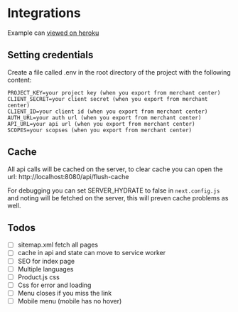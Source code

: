 # Integrations

Example can [viewed on heroku](https://commercetools-integrations.herokuapp.com/)

## Setting credentials

Create a file called .env in the root directory of the project with the following content:

```shell
PROJECT_KEY=your project key (when you export from merchant center)
CLIENT_SECRET=your client secret (when you export from merchant center)
CLIENT_ID=your client id (when you export from merchant center)
AUTH_URL=your auth url (when you export from merchant center)
API_URL=your api url (when you export from merchant center)
SCOPES=your scopses (when you export from merchant center)
```

## Cache

All api calls will be cached on the server, to clear cache you can open the url: http://localhost:8080/api/flush-cache

For debugging you can set SERVER_HYDRATE to false in `next.config.js` and noting will be fetched on the server, this will preven cache problems as well.

## Todos

- [ ] sitemap.xml fetch all pages
- [ ] cache in api and state can move to service worker
- [ ] SEO for index page
- [ ] Multiple languages
- [ ] Product.js css
- [ ] Css for error and loading
- [ ] Menu closes if you miss the link
- [ ] Mobile menu (mobile has no hover)
